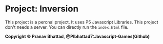 # Project: Inversion

This project is a peronal project. It uses P5 Javascript Libraries. This project don't needs a server. You can directly run the `index.html` file.

**Copyright © Pranav Bhattad, @Plbhattad7:Javascript-Games(Github)**